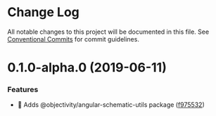 # Change Log

All notable changes to this project will be documented in this file.
See [Conventional Commits](https://conventionalcommits.org) for commit guidelines.

# 0.1.0-alpha.0 (2019-06-11)


### Features

* 🎸 Adds @objectivity/angular-schematic-utils package ([f975532](https://github.com/ObjectivityLtd/angular-schematics/commit/f975532))
